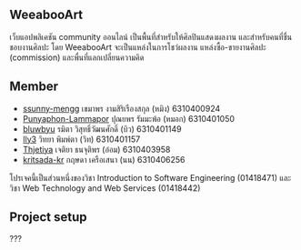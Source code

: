 ## WeeabooArt

เว็บแอปพลิเคชัน community ออนไลน์ เป็นพื้นที่สำหรับให้ศิลปินแสดงผลงาน และสำหรับคนที่ชื่นชอบงานศิลปะ โดย WeeabooArt จะเป็นแหล่งในการโชว์ผลงาน แหล่งซื้อ-ขายงานศิลปะ (commission) และพื่นที่แลกเปลี่ยนความคิด

## Member
- [ssunny-mengg](https://github.com/ssunny-mengg) เขมาพร งามสิริเรืองสกุล (หมิง) 6310400924
- [Punyaphon-Lammapor](https://github.com/Punyaphon-Lammapor) ปุณยพร รัมมะพ้อ (หมอก) 6310401050
- [bluwbyu](https://github.com/bluwbyu) รมิตา วิสุทธิ์วัฒนศักดิ์ (บิว) 6310401149
- [lly3](https://github.com/lly3) วิทยา พิมพ์ตา (วิท) 6310401157
- [Thjetiya](https://github.com/Thjetiya) เจติยา ธนจุติพร (อ๋อม) 6310403958
- [kritsada-kr](https://github.com/kritsada-kr) กฤษดา เครือเสนา (นน) 6310406256

โปรเจคนี้เป็นส่วนหนึ่งของวิชา Introduction to Software Engineering (01418471) และ วิชา Web Technology and Web Services (01418442)

## Project setup
???
